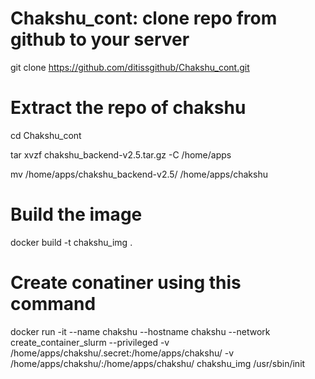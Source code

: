 # Chakshu_cont: clone repo from github to your server


git clone https://github.com/ditissgithub/Chakshu_cont.git



# Extract the repo of chakshu

cd Chakshu_cont

tar xvzf chakshu_backend-v2.5.tar.gz -C /home/apps 
 
mv /home/apps/chakshu_backend-v2.5/ /home/apps/chakshu



# Build the image

docker build -t chakshu_img .



# Create conatiner using this command

docker run -it --name chakshu --hostname chakshu --network create_container_slurm --privileged -v /home/apps/chakshu/.secret:/home/apps/chakshu/ -v /home/apps/chakshu/:/home/apps/chakshu/ chakshu_img /usr/sbin/init

